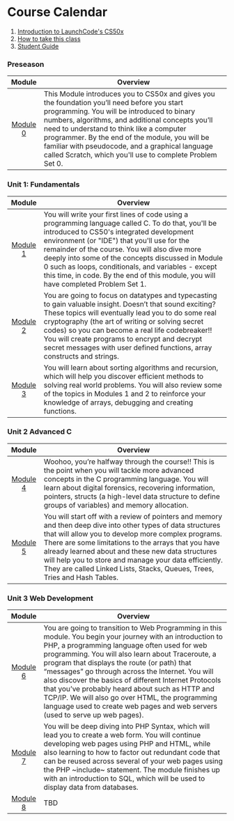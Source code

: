 # Course Calendar

1. [Introduction to LaunchCode's CS50x](../../..)
2. [How to take this class](../how-to-take-this-class)
3. <a href="https://docs.google.com/document/d/19HIMxU_RtVV0PcGpuL71KmAoQh-KTgyPGpWWLcmwo58/edit?usp=sharing" target="_blank">Student Guide</a>

### Preseason
|Module | Overview |
| :-------------: |-------------|
| [Module 0](./module0) | This Module introduces you to CS50x and gives you the foundation you’ll need before you start programming. You will be introduced to binary numbers, algorithms, and additional concepts you’ll need to understand to think like a computer programmer. By the end of the module, you will be familiar with pseudocode, and a graphical language called Scratch, which you'll use to complete Problem Set 0. |

### Unit 1: Fundamentals
|Module | Overview |
| :-------------: |-------------|
| [Module 1](./cs50/unit1-fundamentals/module1) | You will write your first lines of code using a programming language called C. To do that, you'll be introduced to CS50's integrated development environment (or "IDE") that you'll use for the remainder of the course. You will also dive more deeply into some of the concepts discussed in Module 0 such as loops, conditionals, and variables - except this time, in code. By the end of this module, you will have completed Problem Set 1.  |
| [Module 2](./cs50/unit1-fundamentals/module2) | You are going to focus on datatypes and typecasting to gain valuable insight. Doesn’t that sound exciting?  These topics will eventually lead you to do some real cryptography (the art of writing or solving secret codes) so you can become a real life codebreaker!! You will create programs to encrypt and decrypt secret messages with user defined functions, array constructs and strings. |
| [Module 3](./cs50/unit1-fundamentals/module3) | You will learn about sorting algorithms and recursion, which will help you discover efficient methods to solving real world problems.  You will also review some of the topics in Modules 1 and 2 to reinforce your knowledge of arrays, debugging and creating functions.  |

### Unit 2 Advanced C
|Module | Overview |
| :-------------: |-------------|
| [Module 4](./cs50/unit2-advanced-c/module4) | Woohoo, you’re halfway through the course!! This is the point when you will tackle more advanced concepts in the C programming language.  You will learn about digital forensics, recovering information, pointers, structs (a high-level data structure to define groups of variables) and memory allocation. |
| [Module 5](./cs50/unit2-advanced-c/module5) | You will start off with a review of pointers and memory and then deep dive into other types of data structures that will allow you to develop more complex programs.  There are some limitations to the arrays that you have already learned about and these new data structures will help you to store and manage your data efficiently.  They are called Linked Lists, Stacks, Queues, Trees, Tries and Hash Tables. |

### Unit 3 Web Development
|Module | Overview |
| :-------------: |-------------|
| [Module 6](./cs50/unit3-web/module6) | You are going to transition to Web Programming in this module.  You begin your journey with an introduction to PHP, a programming language often used for web programming. You will also learn about Traceroute, a program that displays the route (or path) that “messages” go through across the Internet. You will also discover the basics of different Internet Protocols that you’ve probably heard about such as HTTP and TCP/IP. We will also go over HTML, the programming language used to create web pages and web servers (used to serve up web pages). |
| [Module 7](./cs50/unit3-web/module7) | You will be deep diving into PHP Syntax, which will lead you to create a web form. You will continue developing web pages using PHP and HTML, while also learning to how to factor out redundant code that can be reused across several of your web pages using the PHP ~include~ statement. The module finishes up with an introduction to SQL, which will be used to display data from databases. |
| [Module 8](./cs50/unit3-web/module8) | TBD |
